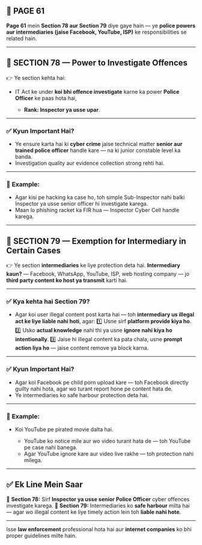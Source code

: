 ## 📄 **PAGE 61**

**Page 61** mein **Section 78 aur Section 79** diye gaye hain — ye **police powers aur intermediaries (jaise Facebook, YouTube, ISP)** ke responsibilities se related hain.

---

## 🔹 **SECTION 78 — Power to Investigate Offences**

👉 Ye section kehta hai:

* IT Act ke under **koi bhi offence investigate** karne ka power **Police Officer** ke paas hota hai,

  * **Rank: Inspector ya usse upar**.

---

### ✅ **Kyun Important Hai?**

* Ye ensure karta hai ki **cyber crime** jaise technical matter **senior aur trained police officer** handle kare — na ki junior constable level ka banda.
* Investigation quality aur evidence collection strong rehti hai.

---

### 🧩 **Example:**

* Agar kisi pe hacking ka case ho, toh simple Sub-Inspector nahi balki Inspector ya usse senior officer hi investigate karega.
* Maan lo phishing racket ka FIR hua — Inspector Cyber Cell handle karega.

---

## 🔹 **SECTION 79 — Exemption for Intermediary in Certain Cases**

👉 Ye section **intermediaries** ke liye protection deta hai.
**Intermediary kaun?** — Facebook, WhatsApp, YouTube, ISP, web hosting company — jo **third party content ko host ya transmit** karti hai.

---

### ✅ **Kya kehta hai Section 79?**

* Agar koi user illegal content post karta hai — toh **intermediary us illegal act ke liye liable nahi hoti**,
  agar:
  1️⃣ Usne sirf **platform provide kiya ho**.
  2️⃣ Usko **actual knowledge** nahi thi ya usne **ignore nahi kiya ho intentionally**.
  3️⃣ Jaise hi illegal content ka pata chala, usne **prompt action liya ho** — jaise content remove ya block karna.

---

### ✅ **Kyun Important Hai?**

* Agar koi Facebook pe child porn upload kare — toh Facebook directly guilty nahi hota, agar wo turant report hone pe content hata de.
* Ye intermediaries ko safe harbour protection deta hai.

---

### 🧩 **Example:**

* Koi YouTube pe pirated movie dalta hai.

  * YouTube ko notice mile aur wo video turant hata de — toh YouTube pe case nahi banega.
  * Agar YouTube ignore kare aur video live rakhe — toh protection nahi milega.

---

## ✅ **Ek Line Mein Saar**

📌 **Section 78:** Sirf **Inspector ya usse senior Police Officer** cyber offences investigate karega.
📌 **Section 79:** Intermediaries ko **safe harbour** milta hai — agar wo illegal content ke liye timely action lein toh **liable nahi hote**.

---

Isse **law enforcement** professional hota hai aur **internet companies** ko bhi proper guidelines milte hain.
